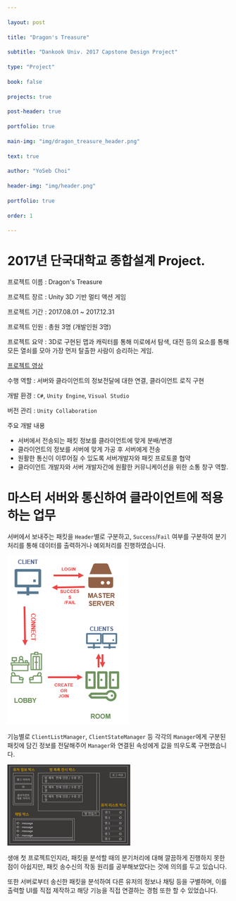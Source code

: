 ```yaml
---

layout: post

title: "Dragon's Treasure"

subtitle: "Dankook Univ. 2017 Capstone Design Project"

type: "Project"

book: false

projects: true

post-header: true

portfolio: true

main-img: "img/dragon_treasure_header.png"

text: true

author: "YoSeb Choi"

header-img: "img/header.png"

portfolio: true

order: 1

---
```


# **2017년 단국대학교 종합설계 Project.**

프로젝트 이름 : Dragon's Treasure

프로젝트 장르 : Unity 3D 기반 멀티 액션 게임

프로젝트 기간 : 2017.08.01 ~ 2017.12.31

프로젝트 인원 : 총원 3명 (개발인원 3명)

프로젝트 요약 : 3D로 구현된 맵과 캐릭터를 통해 미로에서 탐색, 대전 등의 요소를 통해 모든 열쇠를 모아 가장 먼저 탈출한 사람이 승리하는 게임.

[프로젝트 영상](https://www.youtube.com/watch?v=XNhZT1uVECw)

수행 역할 : 서버와 클라이언트의 정보전달에 대한 연결, 클라이언트 로직 구현

개발 환경 : `C#`, `Unity Engine`, `Visual Studio`

버전 관리 : `Unity Collaboration`

주요 개발 내용

- 서버에서 전송되는 패킷 정보를 클라이언트에 맞게 분배/변경
- 클라이언트의 정보를 서버에 맞게 가공 후 서버에게 전송
- 원활한 통신이 이루어질 수 있도록 서버개발자와 패킷 프로토콜 협약
- 클라이언트 개발자와 서버 개발자간에 원활한 커뮤니케이션을 위한 소통 창구 역할.



# 마스터 서버와 통신하여 클라이언트에 적용하는 업무

서버에서 보내주는 패킷을 `Header`별로 구분하고, `Success`/`Fail` 여부를 구분하여 분기처리를 통해 데이터를 출력하거나 예외처리를 진행하였습니다.

![diagram](img/diagram.png)

기능별로 `ClientListManager`, `ClientStateManager` 등 각각의 `Manager`에게 구분된 패킷에 담긴 정보를 전달해주어 `Manager`와 연결된 속성에게 값을 띄우도록 구현했습니다.

![lobby](img/lobby-UI.png)

생애 첫 프로젝트인지라, 패킷을 분석할 때의 분기처리에 대해 깔끔하게 진행하지 못한 점이 아쉽지만, 패킷 송수신의 작동 원리를 공부해보았다는 것에 의의를 두고 있습니다.

또한 서버로부터 송신한 패킷을 분석하여 다른 유저의 정보나 채팅 등을 구별하며, 이를 출력할 UI를 직접 제작하고 해당 기능을 직접 연결하는 경험 또한 할 수 있었습니다.

